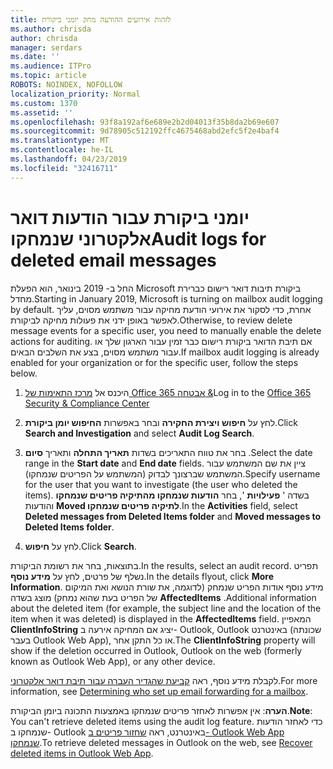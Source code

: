 ```yaml
---
title: לזהות אירועים ההודעה מחק יומני ביקורת
ms.author: chrisda
author: chrisda
manager: serdars
ms.date: ''
ms.audience: ITPro
ms.topic: article
ROBOTS: NOINDEX, NOFOLLOW
localization_priority: Normal
ms.custom: 1370
ms.assetid: ''
ms.openlocfilehash: 93f8a192af6e689e2b2d04013f35b8da2b69e607
ms.sourcegitcommit: 9d78905c512192ffc4675468abd2efc5f2e4baf4
ms.translationtype: MT
ms.contentlocale: he-IL
ms.lasthandoff: 04/23/2019
ms.locfileid: "32416711"
---
```

# <a name="audit-logs-for-deleted-email-messages"></a><span data-ttu-id="14e2e-102">יומני ביקורת עבור הודעות דואר אלקטרוני שנמחקו</span><span class="sxs-lookup"><span data-stu-id="14e2e-102">Audit logs for deleted email messages</span></span>

<span data-ttu-id="14e2e-103">החל ב- 2019 בינואר, הוא הפעלת Microsoft ביקורת תיבות דואר רישום כברירת מחדל.</span><span class="sxs-lookup"><span data-stu-id="14e2e-103">Starting in January 2019, Microsoft is turning on mailbox audit logging by default.</span></span> <span data-ttu-id="14e2e-104">אחרת, כדי לסקור את אירועי הודעת מחיקה עבור משתמש מסוים, עליך לאפשר באופן ידני את פעולות מחיקה לביקורת.</span><span class="sxs-lookup"><span data-stu-id="14e2e-104">Otherwise, to review delete message events for a specific user, you need to manually enable the delete actions for auditing.</span></span> <span data-ttu-id="14e2e-105">אם תיבת הדואר ביקורת רישום כבר זמין עבור הארגון שלך או עבור משתמש מסוים, בצע את השלבים הבאים.</span><span class="sxs-lookup"><span data-stu-id="14e2e-105">If mailbox audit logging is already enabled for your organization or for the specific user, follow the steps below.</span></span>

1. <span data-ttu-id="14e2e-106">היכנס אל [מרכז התאימות של Office 365 אבטחה &](https://protection.office.com/)</span><span class="sxs-lookup"><span data-stu-id="14e2e-106">Log in to the [Office 365 Security & Compliance Center](https://protection.office.com/)</span></span>

2. <span data-ttu-id="14e2e-107">לחץ על **חיפוש ויצירת החקירה** ובחר באפשרות **החיפוש יומן ביקורת**.</span><span class="sxs-lookup"><span data-stu-id="14e2e-107">Click **Search and Investigation** and select **Audit Log Search**.</span></span>

3. <span data-ttu-id="14e2e-108">בחר את טווח התאריכים בשדות **תאריך התחלה** ותאריך **סיום** .</span><span class="sxs-lookup"><span data-stu-id="14e2e-108">Select the date range in the **Start date** and **End date** fields.</span></span> <span data-ttu-id="14e2e-109">ציין את שם המשתמש עבור המשתמש שברצונך לבדוק (המשתמש על הפריטים שנמחקו).</span><span class="sxs-lookup"><span data-stu-id="14e2e-109">Specify username for the user that you want to investigate (the user who deleted the items).</span></span> <span data-ttu-id="14e2e-110">בשדה ' **פעילויות** ', בחר **הודעות שנמחקו מהתיקיה פריטים שנמחקו** והודעות **Moved לתיקיה פריטים שנמחקו**.</span><span class="sxs-lookup"><span data-stu-id="14e2e-110">In the **Activities** field, select **Deleted messages from Deleted Items folder** and **Moved messages to Deleted Items folder**.</span></span>

4. <span data-ttu-id="14e2e-111">לחץ על **חיפוש**.</span><span class="sxs-lookup"><span data-stu-id="14e2e-111">Click **Search**.</span></span>

<span data-ttu-id="14e2e-112">בתוצאות, בחר את רשומת הביקורת.</span><span class="sxs-lookup"><span data-stu-id="14e2e-112">In the results, select an audit record.</span></span> <span data-ttu-id="14e2e-113">תפריט נשלף של פרטים, לחץ על **מידע נוסף**.</span><span class="sxs-lookup"><span data-stu-id="14e2e-113">In the details flyout, click **More Information**.</span></span> <span data-ttu-id="14e2e-114">מידע נוסף אודות הפריט שנמחק (לדוגמה, את שורת הנושא ואת המיקום של הפריט בעת שהוא נמחק) מוצג בשדה **AffectedItems** .</span><span class="sxs-lookup"><span data-stu-id="14e2e-114">Additional information about the deleted item (for example, the subject line and the location of the item when it was deleted) is displayed in the **AffectedItems** field.</span></span> <span data-ttu-id="14e2e-115">המאפיין **ClientInfoString** יציג אם המחיקה אירעה ב- Outlook, Outlook באינטרנט (שכונתה בעבר Outlook Web App), או כל התקן אחר.</span><span class="sxs-lookup"><span data-stu-id="14e2e-115">The **ClientInfoString** property will show if the deletion occurred in Outlook, Outlook on the web (formerly known as Outlook Web App), or any other device.</span></span>

<span data-ttu-id="14e2e-116">לקבלת מידע נוסף, ראה [קביעת שהגדיר העברה עבור תיבת דואר אלקטרוני](https://docs.microsoft.com/office365/securitycompliance/auditing-troubleshooting-scenarios#determining-if-a-user-deleted-email-items).</span><span class="sxs-lookup"><span data-stu-id="14e2e-116">For more information, see [Determining who set up email forwarding for a mailbox](https://docs.microsoft.com/office365/securitycompliance/auditing-troubleshooting-scenarios#determining-if-a-user-deleted-email-items).</span></span>

<span data-ttu-id="14e2e-117">**הערה**: אין אפשרות לאחזר פריטים שנמחקו באמצעות התכונה ביומן הביקורת.</span><span class="sxs-lookup"><span data-stu-id="14e2e-117">**Note**: You can't retrieve deleted items using the audit log feature.</span></span> <span data-ttu-id="14e2e-118">כדי לאחזר הודעות שנמחקו ב- Outlook באינטרנט, ראה [שחזור פריטים ב- Outlook Web App שנמחקו](https://support.office.com/article/C3D8FC15-EEEF-4F1C-81DF-E27964B7EDD4).</span><span class="sxs-lookup"><span data-stu-id="14e2e-118">To retrieve deleted messages in Outlook on the web, see [Recover deleted items in Outlook Web App](https://support.office.com/article/C3D8FC15-EEEF-4F1C-81DF-E27964B7EDD4).</span></span>
